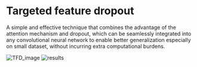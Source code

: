 # Targeted feature dropout
A simple and effective technique that combines the advantage of the attention mechanism and dropout, which can be seamlessly integrated into any convolutional neural network to enable better generalization especially on small dataset, without incurring extra computational burdens. 

![TFD_image](https://github.com/YilinLiu97/Targeted-Feature-Dropout/blob/master/TFD_4-1.png)
![results](https://github.com/YilinLiu97/Targeted-Feature-Dropout/blob/master/figures/Com_DSC_ABC2.png)
